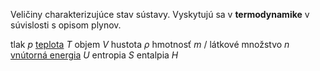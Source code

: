 Veličiny charakterizujúce stav sústavy.
Vyskytujú sa v **termodynamike** v súvislosti s opisom plynov.

tlak *p*
[teplota](fyz/teplota.md) *T*
objem *V*
hustota *$\rho$*
hmotnosť *m* / látkové množstvo *n*
[vnútorná energia](fyz/vnútorná%20energia.md) *U*
entropia *S*
entalpia *H*

